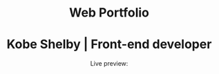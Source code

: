 <h1 align="center"> Web Portfolio </h1>
<h1 align="center"> Kobe Shelby | Front-end developer</h1>
<p align="center">Live preview: </p>
